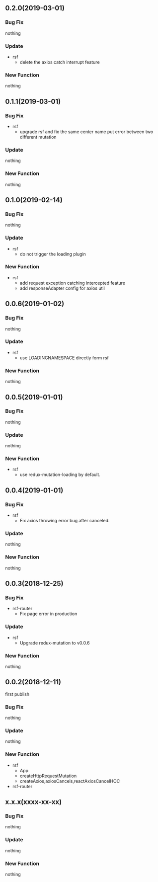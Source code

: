 ## 0.2.0(2019-03-01)

### Bug Fix

nothing

### Update

- rsf
  - delete the axios catch interrupt feature

### New Function

nothing

## 0.1.1(2019-03-01)

### Bug Fix

- rsf
  - upgrade rsf and fix the same center name put error between two different mutation

### Update

nothing

### New Function

nothing

## 0.1.0(2019-02-14)

### Bug Fix

nothing

### Update

- rsf
  - do not trigger the loading plugin

### New Function

- rsf
  - add request exception catching intercepted feature
  - add responseAdapter config for axios util

## 0.0.6(2019-01-02)

### Bug Fix

nothing

### Update

- rsf
  - use LOADINGNAMESPACE directly form rsf

### New Function

nothing

## 0.0.5(2019-01-01)

### Bug Fix

nothing

### Update

nothing

### New Function

- rsf
  - use redux-mutation-loading by default.

## 0.0.4(2019-01-01)

### Bug Fix

- rsf
  - Fix axios throwing error bug after canceled.

### Update

nothing

### New Function

nothing

## 0.0.3(2018-12-25)

### Bug Fix

- rsf-router
  - Fix page error in production

### Update

- rsf
  - Upgrade redux-mutation to v0.0.6

### New Function

nothing

## 0.0.2(2018-12-11)

first publish

### Bug Fix

nothing

### Update

nothing

### New Function

- rsf
  - App
  - createHttpRequestMutation
  - createAxios,axiosCancels,reactAxiosCancelHOC
- rsf-router

## x.x.x(xxxx-xx-xx)

### Bug Fix

nothing

### Update

nothing

### New Function

nothing

